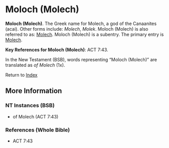 # Moloch (Molech)
**Moloch (Molech)**. 
The Greek name for Molech, a god of the Canaanites (acai). 
Other forms include: 
*Molech*, *Molek*. 
Moloch (Molech) is also referred to as: 
[Molech](Molech.md). 
Moloch (Molech) is a subentry. The primary entry is 
[Molech](Molech.md). 


**Key References for Moloch (Molech)**: 
ACT 7:43. 




In the New Testament (BSB), words representing “Moloch (Molech)” are translated as 
*of Molech* (1x). 


Return to [Index](00-Index.md)

## More Information

### NT Instances (BSB)

* of Molech (ACT 7:43)



### References (Whole Bible)

* ACT 7:43



